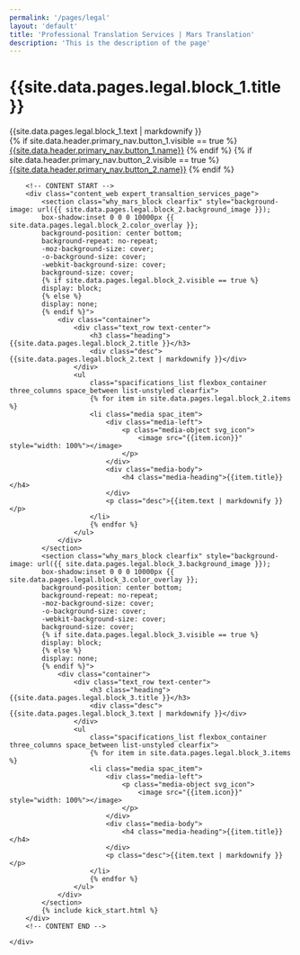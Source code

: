 ```yaml
---
permalink: '/pages/legal'
layout: 'default'
title: 'Professional Translation Services | Mars Translation'
description: 'This is the description of the page'
---
```


<link rel="stylesheet" href="/assets/v3/css/expert-translation-services.css">
<link rel="stylesheet" href="/assets/v3/css/supported-languages.css">


<!-- CONTENT START -->

<div class="container-fluid container-shadow">
    <div class="row">
        <div class="expert_translation_banner clearfix" style="background-image: url({{ site.data.pages.legal.block_1.background_image }});
        box-shadow:inset 0 0 0 10000px {{ site.data.pages.legal.block_1.color_overlay }}; 
        background-position: center bottom; 
        background-repeat: no-repeat; 
        -moz-background-size: cover;
        -o-background-size: cover; 
        -webkit-background-size: cover; 
        background-size: cover;
        {% if site.data.pages.legal.block_1.visible == true %}
        display: block; 
        {% else %}
        display: none;
        {% endif %}">
            <div class="container">
                <div class="row">
                    <div class="col-sm-8 col-xs-12">
                        <div class="text_row">
                            <h1 class="heading">{{site.data.pages.legal.block_1.title }}</h1>
                            <div class="desc font_20">{{site.data.pages.legal.block_1.text | markdownify }}</div>
                        </div>
                        <div class="btn_wrap">
                            {% if site.data.header.primary_nav.button_1.visible == true %}
                            <a class="btn btn-md btn_maroon" href="{{site.data.header.primary_nav.button_1.link}}">{{site.data.header.primary_nav.button_1.name}}</a>
                            {% endif %}
                            {% if site.data.header.primary_nav.button_2.visible == true %}
                            <a class="btn btn_white_gradient" href="{{site.data.header.primary_nav.button_2.link}}">{{site.data.header.primary_nav.button_2.name}}</a>
                            {% endif %}
                        </div>
                    </div>
                </div>
            </div>
        </div>
        <!-- BAnner End Here -->

        <!-- CONTENT START -->
        <div class="content_web expert_transaltion_services_page">
            <section class="why_mars_block clearfix" style="background-image: url({{ site.data.pages.legal.block_2.background_image }});
            box-shadow:inset 0 0 0 10000px {{ site.data.pages.legal.block_2.color_overlay }}; 
            background-position: center bottom; 
            background-repeat: no-repeat; 
            -moz-background-size: cover;
            -o-background-size: cover; 
            -webkit-background-size: cover; 
            background-size: cover;
            {% if site.data.pages.legal.block_2.visible == true %}
            display: block; 
            {% else %}
            display: none;
            {% endif %}">
                <div class="container">
                    <div class="text_row text-center">
                        <h3 class="heading">{{site.data.pages.legal.block_2.title }}</h3>
                        <div class="desc">{{site.data.pages.legal.block_2.text | markdownify }}</div>
                    </div>
                    <ul
                        class="spacifications_list flexbox_container three_columns space_between list-unstyled clearfix">
                        {% for item in site.data.pages.legal.block_2.items %}
                        <li class="media spac_item">
                            <div class="media-left">
                                <p class="media-object svg_icon">
                                    <image src="{{item.icon}}" style="width: 100%"></image>
                                </p>
                            </div>
                            <div class="media-body">
                                <h4 class="media-heading">{{item.title}}</h4>
                            </div>
                            <p class="desc">{{item.text | markdownify }}</p>
                        </li>
                        {% endfor %}
                    </ul>
                </div>
            </section>
            <section class="why_mars_block clearfix" style="background-image: url({{ site.data.pages.legal.block_3.background_image }});
            box-shadow:inset 0 0 0 10000px {{ site.data.pages.legal.block_3.color_overlay }}; 
            background-position: center bottom; 
            background-repeat: no-repeat; 
            -moz-background-size: cover;
            -o-background-size: cover; 
            -webkit-background-size: cover; 
            background-size: cover;
            {% if site.data.pages.legal.block_3.visible == true %}
            display: block; 
            {% else %}
            display: none;
            {% endif %}">
                <div class="container">
                    <div class="text_row text-center">
                        <h3 class="heading">{{site.data.pages.legal.block_3.title }}</h3>
                        <div class="desc">{{site.data.pages.legal.block_3.text | markdownify }}</div>
                    </div>
                    <ul
                        class="spacifications_list flexbox_container three_columns space_between list-unstyled clearfix">
                        {% for item in site.data.pages.legal.block_3.items %}
                        <li class="media spac_item">
                            <div class="media-left">
                                <p class="media-object svg_icon">
                                    <image src="{{item.icon}}" style="width: 100%"></image>
                                </p>
                            </div>
                            <div class="media-body">
                                <h4 class="media-heading">{{item.title}}</h4>
                            </div>
                            <p class="desc">{{item.text | markdownify }}</p>
                        </li>
                        {% endfor %}
                    </ul>
                </div>
            </section>
            {% include kick_start.html %}
        </div>
        <!-- CONTENT END -->

    </div>
</div><!-- class="container" END -->
<!-- CONTENT END -->

